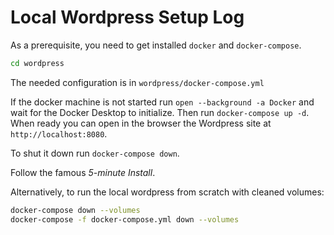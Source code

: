 # Local Wordpress Setup Log

As a prerequisite, you need to get installed `docker` and `docker-compose`.

```bash
cd wordpress
```

The needed configuration is in `wordpress/docker-compose.yml`

If the docker machine is not started run `open --background -a Docker` and wait 
for the Docker Desktop to initialize.  Then run `docker-compose up -d`. When 
ready you can open in the browser the Wordpress site at `http://localhost:8080`.

To shut it down run `docker-compose down`.

Follow the famous *5-minute Install*.

Alternatively, to run the local wordpress from scratch with cleaned volumes:
```bash
docker-compose down --volumes
docker-compose -f docker-compose.yml down --volumes
```
